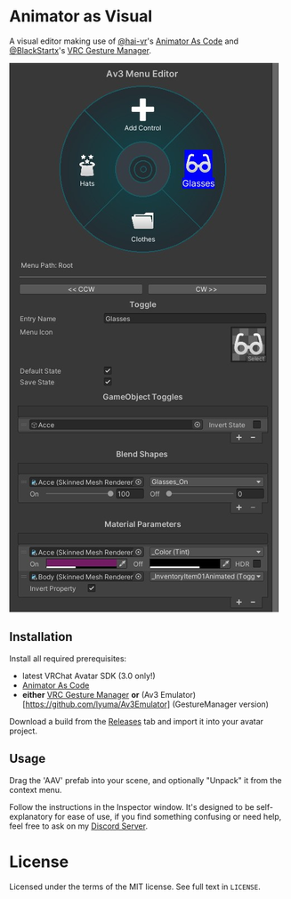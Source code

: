 # Animator as Visual

A visual editor making use of [@hai-vr](https://github.com/hai-vr)'s [Animator As Code](https://github.com/hai-vr/av3-animator-as-code) and [@BlackStartx](https://github.com/BlackStartx)'s [VRC Gesture Manager](https://github.com/BlackStartx/VRC-Gesture-Manager).

![Showcase Screenshot](./Screenshots/showcase.jpg)

## Installation

Install all required prerequisites:

* latest VRChat Avatar SDK (3.0 only!)
* [Animator As Code](https://github.com/hai-vr/av3-animator-as-code)
* **either** [VRC Gesture Manager](https://github.com/BlackStartx/VRC-Gesture-Manager) **or** (Av3 Emulator)[https://github.com/lyuma/Av3Emulator] (GestureManager version)

Download a build from the [Releases](https://github.com/pimaker/animator-as-visual/releases) tab and import it into your avatar project.

## Usage

Drag the 'AAV' prefab into your scene, and optionally "Unpack" it from the context menu.

Follow the instructions in the Inspector window. It's designed to be self-explanatory for ease of use, if you find something confusing or need help, feel free to ask on my [Discord Server](https://discord.gg/r38vJd2DuJ).

# License

Licensed under the terms of the MIT license. See full text in `LICENSE`.